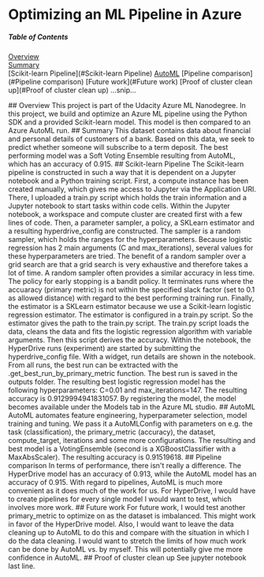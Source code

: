# Optimizing an ML Pipeline in Azure

##### Table of Contents  
[Overview](#Overview)  
[Summary](#Summary)  
[Scikit-learn Pipeline](#Scikit-learn Pipeline) 
[AutoML](#AutoML) 
[Pipeline comparison](#Pipeline comparison) 
[Future work](#Future work) 
[Proof of cluster clean up](#Proof of cluster clean up) 
...snip...    

<a name="Overview"/>
## Overview
This project is part of the Udacity Azure ML Nanodegree.
In this project, we build and optimize an Azure ML pipeline using the Python SDK and a provided Scikit-learn model.
This model is then compared to an Azure AutoML run.

<a name="Summary"/>
## Summary
This dataset contains data about financial and personal details of customers of a bank. Based on this data, we seek to predict whether someone will subscribe to a term deposit. 
The best performing model was a Soft Voting Ensemble resulting from AutoML, which has an accuracy of 0.915. 

<a name="Scikit-learn Pipeline"/>
## Scikit-learn Pipeline
The Scikit-learn pipeline is constructed in such a way that it is dependent on a Jupyter notebook and a Python training script. First, a compute instance has been created manually, which gives me access to Jupyter via the Application URI. There, I uploaded a train.py script which holds the train information and a Jupyter notebook to start tasks within code cells. Within the Jupyter notebook, a workspace and compute cluster are created first with a few lines of code. Then, a parameter sampler, a policy, a SKLearn estimator and a resulting hyperdrive_config are constructed. The sampler is a random sampler, which holds the ranges for the hyperparameters. Because logistic regression has 2 main arguments (C and max_iterations), several values for these hyperparameters are tried. The benefit of a random sampler over a grid search are that a grid search is very exhaustive and therefore takes a lot of time. A random sampler often provides a similar accuracy in less time. The policy for early stopping is a bandit policy. It terminates runs where the accuaracy (primary metric) is not within the specified slack factor (set to 0.1 as allowed distance) with regard to the best performing training run. Finally, the estimator is a SKLearn estimator because we use a Scikit-learn logistic regression estimator. The estimator is configured in a train.py script. So the estimator gives the path to the train.py script. The train.py script loads the data, cleans the data and fits the logistic regression algorithm with variable arguments. Then this script derives the accuracy. Within the notebook, the HyperDrive runs (experiment) are started by submitting the hyperdrive_config file. With a widget, run details are shown in the notebook. From all runs, the best run can be extracted with the .get_best_run_by_primary_metric function. The best run is saved in the outputs folder.     
The resulting best logistic regression model has the following hyperparameters: C=0.01 and max_iterations=147. The resulting accuracy is 0.9129994941831057. By registering the model, the model becomes available under the Models tab in the Azure ML studio.     

<a name="AutoML"/>
## AutoML
AutoML automates feature engineering, hyperparameter selection, model training and tuning. We pass it a AutoMLConfig with parameters on e.g. the task (classification), the primary_metric (accuracy), the dataset, compute_target, iterations and some more configurations.
The resulting and best model is a VotingEnsemble (second is a XGBoostClassifier with a MaxAbsScaler). The resulting accuracy is 0.91519618.  

<a name="Pipeline comparison"/>
## Pipeline comparison
In terms of performance, there isn't really a difference. The HyperDrive model has an accuracy of 0.913, while the AutoML model has an accuracy of 0.915. With regard to pipelines, AutoML is much more convenient as it does much of the work for us. For HyperDrive, I would have to create pipelines for every single model I would want to test, which involves more work. 

<a name="Future work"/>
## Future work
For future work, I would test another primary_metric to optimize on as the dataset is imbalanced. This might work in favor of the HyperDrive model. Also, I would want to leave the data cleaning up to AutoML to do this and compare with the situation in which I do the data cleaning. I would want to stretch the limits of how much work can be done by AutoML vs. by myself. This will potentially give me more confidence in AutoML.

<a name="Proof of cluster clean up"/>
## Proof of cluster clean up
See jupyter notebook last line.

